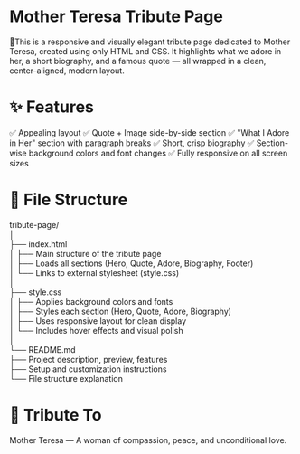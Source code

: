 # Mother Teresa Tribute Page
🌟This is a responsive and visually elegant tribute page dedicated to Mother Teresa, created using only HTML and CSS. It highlights what we adore in her, a short biography, and
a famous quote — all wrapped in a clean, center-aligned, modern layout.
<br>

# ✨ Features
✅ Appealing layout
✅ Quote + Image side-by-side section
✅ "What I Adore in Her" section with paragraph breaks
✅ Short, crisp biography
✅ Section-wise background colors and font changes
✅ Fully responsive on all screen sizes
# 📁 File Structure<br>
tribute-page/<br>
│<br>
├── index.html<br>
│   ├── Main structure of the tribute page<br>
│   ├── Loads all sections (Hero, Quote, Adore, Biography, Footer)<br>
│   └── Links to external stylesheet (style.css)<br>
│<br>
├── style.css<br>
│   ├── Applies background colors and fonts<br>
│   ├── Styles each section (Hero, Quote, Adore, Biography)<br>
│   ├── Uses responsive layout for clean display<br>
│   └── Includes hover effects and visual polish<br>
│<br>
└── README.md<br>
    ├── Project description, preview, features<br>
    ├── Setup and customization instructions<br>
    └── File structure explanation<br>

 # 🖤 Tribute To
Mother Teresa — A woman of compassion, peace, and unconditional love.

